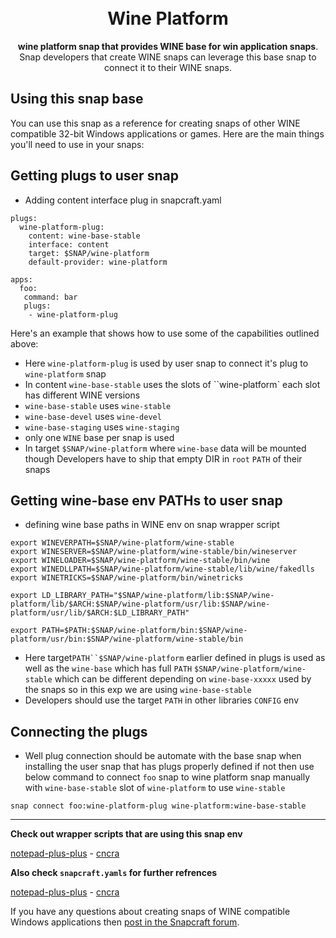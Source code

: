 <h1 align="center">
  <br />
  Wine Platform
</h1>

<p align="center"><b>wine platform snap that provides WINE base for win application snaps</b>. Snap developers that create WINE snaps can leverage this base snap to connect it to their WINE snaps.</p>

## Using this snap base

You can use this snap as a reference for creating snaps of other WINE
compatible 32-bit Windows applications or games. Here are the main
things you'll need to use in your snaps:


## Getting plugs to user snap

* Adding content interface plug in snapcraft.yaml

```
plugs:
  wine-platform-plug:
    content: wine-base-stable
    interface: content
    target: $SNAP/wine-platform
    default-provider: wine-platform

apps:
  foo:
   command: bar
   plugs:
    - wine-platform-plug
```
Here's an example that shows how to use some of the capabilities outlined above:

* Here `wine-platform-plug` is used by user snap to connect it's plug to `wine-platform` snap
* In content `wine-base-stable` uses the slots of ``wine-platform` each slot has different WINE versions
* `wine-base-stable` uses `wine-stable`
* `wine-base-devel` uses `wine-devel`
* `wine-base-staging` uses `wine-staging`
*  only one `WINE` base per snap is used
* In target `$SNAP/wine-platform` where `wine-base` data will be mounted though Developers have to ship that empty DIR in `root` `PATH` of their snaps

## Getting wine-base env PATHs to user snap
* defining wine base paths in WINE env on snap wrapper script

```
export WINEVERPATH=$SNAP/wine-platform/wine-stable
export WINESERVER=$SNAP/wine-platform/wine-stable/bin/wineserver
export WINELOADER=$SNAP/wine-platform/wine-stable/bin/wine
export WINEDLLPATH=$SNAP/wine-platform/wine-stable/lib/wine/fakedlls
export WINETRICKS=$SNAP/wine-platform/bin/winetricks

export LD_LIBRARY_PATH="$SNAP/wine-platform/lib:$SNAP/wine-platform/lib/$ARCH:$SNAP/wine-platform/usr/lib:$SNAP/wine-platform/usr/lib/$ARCH:$LD_LIBRARY_PATH"

export PATH=$PATH:$SNAP/wine-platform/bin:$SNAP/wine-platform/usr/bin:$SNAP/wine-platform/wine-stable/bin
```
* Here target`PATH``$SNAP/wine-platform` earlier defined in plugs is used as well as the `wine-base` which has full `PATH` `$SNAP/wine-platform/wine-stable` which can be different depending on `wine-base-xxxxx` used by the snaps so in this exp we are using `wine-base-stable`
* Developers should use the target `PATH` in other libraries `CONFIG` env

## Connecting the plugs
* Well plug connection should be automate with the base snap when installing the user snap that has plugs properly defined if not then use below command to connect `foo` snap to wine platform snap manually with `wine-base-stable` slot of `wine-platform` to use `wine-stable`


```
snap connect foo:wine-platform-plug wine-platform:wine-base-stable
```

_________________________________________________________________

**Check out wrapper scripts that are using this snap env**

[notepad-plus-plus](https://raw.githubusercontent.com/mmtrt/notepad-plus-plus/master/src/notepad-plus-plus) - [cncra](https://raw.githubusercontent.com/mmtrt/cncra/master/snap/scripts/sommelier)

**Also check `snapcraft.yamls` for further refrences**

[notepad-plus-plus](https://raw.githubusercontent.com/mmtrt/notepad-plus-plus/master/snap/snapcraft.yaml) - [cncra](https://raw.githubusercontent.com/mmtrt/cncra/master/snap/snapcraft.yaml)

If you have any questions about creating snaps of WINE compatible
Windows applications then [post in the Snapcraft forum](https://forum.snapcraft.io).
